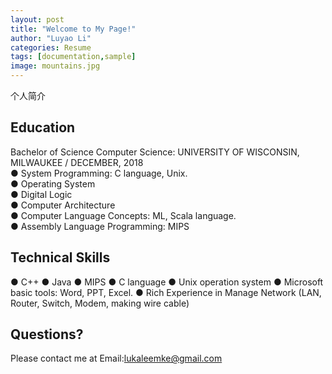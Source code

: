 ```yaml
---
layout: post
title: "Welcome to My Page!"
author: "Luyao Li"
categories: Resume
tags: [documentation,sample]
image: mountains.jpg
---
```


个人简介

## Education

Bachelor of Science Computer Science: UNIVERSITY OF WISCONSIN, MILWAUKEE / DECEMBER, 2018<br>
● System Programming: C language, Unix.      <br>
● Operating System<br>
● Digital Logic<br>
● Computer Architecture<br>
● Computer Language Concepts: ML, Scala language.<br>
● Assembly Language Programming: MIPS<br>

## Technical Skills

● C++
● Java
● MIPS
● C language
● Unix operation system
● Microsoft basic tools: Word, PPT, Excel.
● Rich Experience in Manage Network (LAN, Router, Switch, Modem, making wire cable)

## Questions?
Please contact me at Email:lukaleemke@gmail.com
